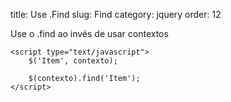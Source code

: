 title: Use .Find
slug: Find
category: jquery
order: 12

Use o .find ao invés de usar contextos

	<script type="text/javascript">
		$('Item', contexto);

		$(contexto).find('Item');
	</script>  
	

